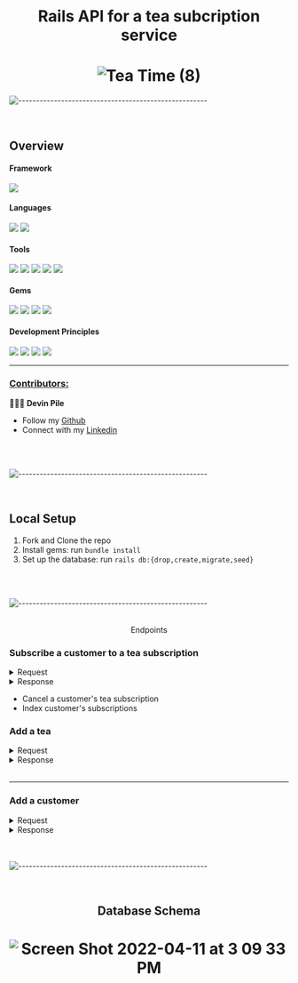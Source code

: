 # <div align="center">Rails API for a tea subcription service</div>


# <div align="center">![Tea Time (8)](https://user-images.githubusercontent.com/87088092/163321616-2709dc54-55c5-4277-8496-249b8eeec256.png)
</div>

![-----------------------------------------------------](https://raw.githubusercontent.com/andreasbm/readme/master/assets/lines/rainbow.png)

<br>

## Overview


#### Framework
<p>
  <img src="https://img.shields.io/badge/Ruby%20On%20Rails-b81818.svg?&style=flat&logo=rubyonrails&logoColor=white" />
</p>

#### Languages
<p>
  <img src="https://img.shields.io/badge/Ruby-CC0000.svg?&style=flaste&logo=ruby&logoColor=white" />
  <img src="https://img.shields.io/badge/ActiveRecord-CC0000.svg?&style=flaste&logo=rubyonrails&logoColor=white" />
</p>

#### Tools
<p>
  <img src="https://img.shields.io/badge/Atom-66595C.svg?&style=flaste&logo=atom&logoColor=white" />  
  <img src="https://img.shields.io/badge/Git-F05032.svg?&style=flaste&logo=git&logoColor=white" />
  <img src="https://img.shields.io/badge/GitHub-181717.svg?&style=flaste&logo=github&logoColor=white" />
  <img src="https://img.shields.io/badge/Postman-FF6E4F.svg?&style=flat&logo=postman&logoColor=white" />
  <img src="https://img.shields.io/badge/PostgreSQL-%234169E1?logo=postgresql&logoColor=white" />
</p>

#### Gems
<p>
  <img src="https://img.shields.io/badge/rspec--rails-b81818.svg?&style=flaste&logo=rubygems&logoColor=white" />
  <img src="https://img.shields.io/badge/pry-b81818.svg?&style=flaste&logo=rubygems&logoColor=white" />   
  <img src="https://img.shields.io/badge/simplecov-b81818.svg?&style=flaste&logo=rubygems&logoColor=white" />  
  <img src="https://img.shields.io/badge/shoulda--matchers-b81818.svg?&style=flaste&logo=rubygems&logoColor=white" />
</p>

#### Development Principles
<p>
  <img src="https://img.shields.io/badge/OOP-b81818.svg?&style=flaste&logo=OOP&logoColor=white" />
  <img src="https://img.shields.io/badge/TDD-b87818.svg?&style=flaste&logo=TDD&logoColor=white" />
  <img src="https://img.shields.io/badge/MVC-FF6E4F.svg?&style=flaste&logo=MVC&logoColor=white" />
  <img src="https://img.shields.io/badge/REST-33b818.svg?&style=flaste&logo=REST&logoColor=white" />  
</p>

<hr>

### <ins>Contributors:</ins>

👨🏽‍💻 **Devin Pile**

- Follow my [Github](https://github.com/devin-p-lay)
- Connect with my [Linkedin](https://www.linkedin.com/in/devin-pile-162460165/)

<br>

<br>

![-----------------------------------------------------](https://raw.githubusercontent.com/andreasbm/readme/master/assets/lines/rainbow.png)

<br>

## Local Setup

1. Fork and Clone the repo
2. Install gems: run `bundle install`
3. Set up the database: run  `rails db:{drop,create,migrate,seed}`

<br>

<br>

![-----------------------------------------------------](https://raw.githubusercontent.com/andreasbm/readme/master/assets/lines/rainbow.png)

<br>

<div align="center">Endpoints</div>

### Subscribe a customer to a tea subscription
  <details close="close">
  <summary>Request</summary>
  
```
    post "/api/v1/customers/#{customer.id}/subscriptions"
```
  
</details>

<details close="close">
  <summary>Response</summary>
  
#
  
</details>
  
  
  
  
- Cancel a customer's tea subscription
- Index customer's subscriptions
### Add a tea 

<details close="close">
  <summary>Request</summary>
  
```
    post "/api/v1/teas"
```
  
</details>

<details close="close">
  <summary>Response</summary>
  
# ![Screen Shot 2022-04-14 at 1 22 22 AM](https://user-images.githubusercontent.com/87088092/163334727-bfc144f7-f1af-45de-86a3-44510690a5b0.png)
  
</details>

<br> 

<hr>

### Add a customer

<details close="close">
  <summary>Request</summary>
  
```
    post "/api/v1/customers"
```
  
</details>

<details close="close">
  <summary>Response</summary>
  
# ![Screen Shot 2022-04-14 at 1 31 40 AM](https://user-images.githubusercontent.com/87088092/163336247-ccc73b02-4383-4f57-901b-2cd5570ef7c4.png)
  
</details>

<br>

<br>

![-----------------------------------------------------](https://raw.githubusercontent.com/andreasbm/readme/master/assets/lines/rainbow.png)

<br>

## <div align="center"> Database Schema </div>

# <div align="center">![Screen Shot 2022-04-11 at 3 09 33 PM](https://user-images.githubusercontent.com/87088092/163325076-c8d87205-5bbd-4851-99e7-48841be20313.png)</div>
